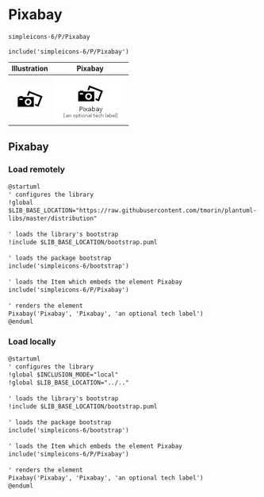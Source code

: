 # Pixabay


```text
simpleicons-6/P/Pixabay
```

```text
include('simpleicons-6/P/Pixabay')
```



| Illustration | Pixabay |
| :---: | :---: |
| ![illustration for Illustration](../../simpleicons-6/P/Pixabay.png) | ![illustration for Pixabay](../../simpleicons-6/P/Pixabay.Local.png) |




## Pixabay

### Load remotely
```plantuml
@startuml
' configures the library
!global $LIB_BASE_LOCATION="https://raw.githubusercontent.com/tmorin/plantuml-libs/master/distribution"

' loads the library's bootstrap
!include $LIB_BASE_LOCATION/bootstrap.puml

' loads the package bootstrap
include('simpleicons-6/bootstrap')

' loads the Item which embeds the element Pixabay
include('simpleicons-6/P/Pixabay')

' renders the element
Pixabay('Pixabay', 'Pixabay', 'an optional tech label')
@enduml
```

### Load locally
```plantuml
@startuml
' configures the library
!global $INCLUSION_MODE="local"
!global $LIB_BASE_LOCATION="../.."

' loads the library's bootstrap
!include $LIB_BASE_LOCATION/bootstrap.puml

' loads the package bootstrap
include('simpleicons-6/bootstrap')

' loads the Item which embeds the element Pixabay
include('simpleicons-6/P/Pixabay')

' renders the element
Pixabay('Pixabay', 'Pixabay', 'an optional tech label')
@enduml
```

